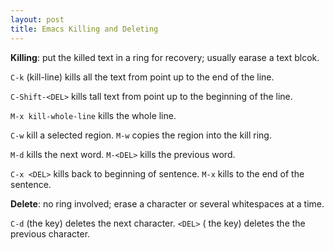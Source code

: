```yaml
---
layout: post
title: Emacs Killing and Deleting
---
```


**Killing**: put the killed text in a ring for recovery; usually earase a text blcok.

`C-k`  (kill-line) kills all the text from point up to the end of the line.

`C-Shift-<DEL>` kills tall text from point up to the beginning of the line.

`M-x kill-whole-line` kills the whole line.

`C-w` kill a selected region. `M-w` copies the region into the kill ring.

`M-d` kills the next word. `M-<DEL>` kills the previous word.

`C-x <DEL>` kills back to beginning of sentence. `M-x` kills to the end of the sentence.

**Delete**: no ring involved; erase a character or several whitespaces at a time.

`C-d` (the <delect> key) deletes the next character. `<DEL>` ( the <Backspace> key) deletes the the previous character.
